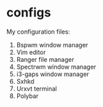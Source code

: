 # configs

My configuration files:
  
   1) Bspwm window manager
   2) Vim editor
   3) Ranger file manager
   4) Spectrwm window manager
   5) i3-gaps window manager
   6) Sxhkd
   7) Urxvt terminal
   8) Polybar

          
